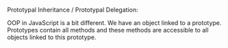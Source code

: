 Prototypal Inheritance / Prototypal Delegation:

OOP in JavaScript is a bit different. We have an object linked to a prototype. Prototypes contain all methods and these methods are accessible to all objects linked to this prototype.
